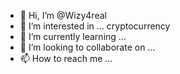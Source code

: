 - 👋 Hi, I’m @Wizy4real
- 👀 I’m interested in ... cryptocurrency
- 🌱 I’m currently learning ...
- 💞️ I’m looking to collaborate on ...
- 📫 How to reach me ...


<!---
Wizy4real/Wizy4real is a ✨ special ✨ repository because its `README.md` (this file) appears on your GitHub profile.
You can click the Preview link to take a look at your changes.
--->

